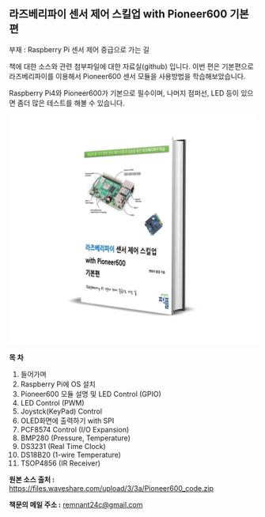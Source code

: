 ## 라즈베리파이 센서 제어 스킬업 with Pioneer600 기본편

부재 : Raspberry Pi 센서 제어 중급으로 가는 길

 책에 대한 소스와 관련 첨부파일에 대한 자료실(github) 입니다. 이번 편은 기본편으로 라즈베리파이를 이용해서 Pioneer600 센서 모듈을 사용방법을 학습해보았습니다.

Raspberry Pi4와 Pioneer600가 기본으로 필수이며, 나머지 점퍼선, LED 등이 있으면 좀더 많은 테스트를 해볼 수 있습니다.


![라즈베리파이 책표지](./book_mockup.jpg)

**목 차**

1. 들어가며
2. Raspberry Pi에 OS 설치
3. Pioneer600 모듈 설명 및 LED Control (GPIO)
4. LED Control (PWM)
5. Joystck(KeyPad) Control
6. OLED화면에 출력하기 with SPI
7. PCF8574 Control (I/O Expansion)
8. BMP280 (Pressure, Temperature)
9. DS3231 (Real Time Clock)
10. DS18B20 (1-wire Temperature)
11. TSOP4856 (IR Receiver)
 

**원본 소스 출처 :** https://files.waveshare.com/upload/3/3a/Pioneer600_code.zip

**책문의 메일 주소 :** 
remnant24c@gmail.com
